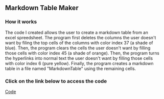 ## Markdown Table Maker
### How it works
The code I created allows the user to create a markdown table from an excel spreedsheet.
The program first deletes the columns the user doesn't want by filing the top cells of the columns with color index 37 (a shade of blue). 
Then, the program clears the cells the user doesn't want by filling those cells with color index 45 (a shade of orange).
Then, the program turns the hyperlinks into normal text the user doesn't want by filling those cells with color index 6 (pure yellow).
Finally, the program creates a markdown table in a file named "MarkdownTable" using the remaining cells.
### Click on the link below to access the code
[Code](https://github.com/Violagameboy/AdvancedDataScience/blob/gh-pages/Markdown/Code.bas)
###
